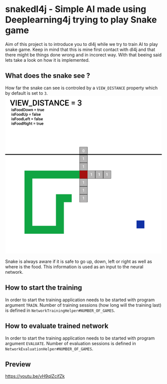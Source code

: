 # snakedl4j - Simple AI made using Deeplearning4j trying to play Snake game

Aim of this project is to introduce you to dl4j while we try to train AI to play snake game. Keep in mind that this is mine first contact with dl4j and that there might be things
done wrong and in incorect way. With that beeing said lets take a look on how it is implemented.

## What does the snake see ?
How far the snake can see is controled by a `VIEW_DISTANCE` property which by default is set to `3`.
![Image](https://raw.githubusercontent.com/liliumbosniacum/snakedl4j/master/src/main/resources/images/snake.PNG)

Snake is always aware if it is safe to go up, down, left or right as well as where is the food. This information is used as an input to the neural network.

## How to start the training
In order to start the training application needs to be started with program argument `TRAIN`. Number of training sessions (how long will the training last) is defined in `NetworkTrainingHelper#NUMBER_OF_GAMES`.

## How to evaluate trained network
In order to start the training application needs to be started with program argument `EVALUATE`. Number of evaluation sessions is defined in `NetworkEvaluationHelper#NUMBER_OF_GAMES`.

## Preview
https://youtu.be/vH9qlZcifZk
